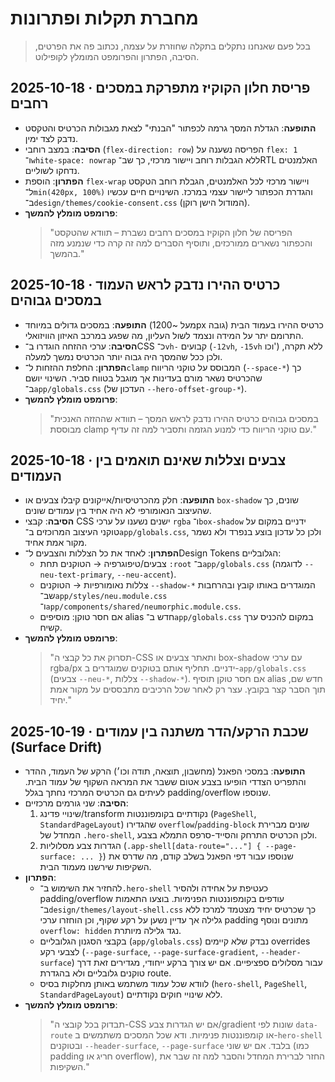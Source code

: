# מחברת תקלות ופתרונות

> בכל פעם שאנחנו נתקלים בתקלה שחוזרת על עצמה, נכתוב פה את הפרטים, הסיבה, הפתרון והפרומפט המומלץ לקופילוט.

## 2025-10-18 · פריסת חלון הקוקיז מתפרקת במסכים רחבים

- **התופעה**: הגדלת המסך גרמה לכפתור "הבנתי" לצאת מגבולות הכרטיס והטקסט נדבק לצד ימין.
- **הסיבה**: במצב רוחבי (‎`flex-direction: row`‎) הפריסה נשענה על `flex: 1` ו־`white-space: nowrap` ללא הגבלות רוחב ויישור מרכזי, כך שב־RTL האלמנטים נדחקו לשוליים.
- **הפתרון**: הוספת `flex-wrap` ויישור מרכזי לכל האלמנטים, הגבלת רוחב הטקסט ל־`min(420px, 100%)` והגדרת הכפתור ליישור עצמי במרכז. השינויים חיים עכשיו ב־`design/themes/cookie-consent.css` (המודול הישן רוקן).
- **פרומפט מומלץ להמשך**:
  > "הפריסה של חלון הקוקיז במסכים רחבים נשברת – תוודא שהטקסט והכפתור נשארים ממורכזים, ותוסיף הסברים למה זה קרה כדי שנמנע מזה בהמשך."

## 2025-10-18 · כרטיס ההירו נדבק לראש העמוד במסכים גבוהים

- **התופעה**: במסכים גדולים במיוחד (מעל ~1200px גובה) כרטיס ההירו בעמוד הבית התרומם יתר על המידה ונצמד לשול העליון, מה שפגע במרכב האיזון הוויזואלי.
- **הסיבה**: ערכי ההזחה הוגדרו ב־CSS כ־`vh-` קבועים (`-12vh`, `-15vh` וכו') ללא תקרה, ולכן ככל שהמסך היה גבוה יותר הכרטיס נמשך למעלה.
- **הפתרון**: החלפת ההזחות ל־`clamp` המבוסס על טוקני הריווח (‎`--space-*`‎) כך שהכרטיס נשאר מורם בעדינות אך מוגבל בטווח סביר. השינוי יושם ב־`app/globals.css` (העדכון של `--hero-offset-group-*`).
- **פרומפט מומלץ להמשך**:
  > "במסכים גבוהים כרטיס ההירו נדבק לראש המסך – תוודא שההזזה האנכית מבוססת clamp עם טוקני הריווח כדי למנוע הגזמה ותסביר למה זה עדיף."

## 2025-10-18 · צבעים וצללות שאינם תואמים בין העמודים

- **התופעה**: חלק מהכרטיסיות/אייקונים קיבלו צבעים או `box-shadow` שונים, כך שהעיצוב הנאומורפי לא היה אחיד בין עמודים שונים.
- **הסיבה**: קבצי CSS ישנים נשענו על ערכי `rgba` ו־`box-shadow` ידניים במקום על טוקני העיצוב המרוכזים ב־`app/globals.css`, ולכן כל עדכון בוצע בנפרד ולא נשמר מקור אמת אחיד.
- **הפתרון**: לאחד את כל הצללות והצבעים ל־Design Tokens הגלובליים:
  - צבעים/טיפוגרפיה → הטוקנים תחת `:root` ב־`app/globals.css` (לדוגמה `--neu-text-primary`, `--neu-accent`).
  - צללות נאומורפיות → הטוקנים `--shadow-*` המוגדרים באותו קובץ ובהרחבות שב־`app/styles/neu.module.css` ו־`app/components/shared/neumorphic.module.css`.
  - אם חסר טוקן: מוסיפים alias חדש ב־`app/globals.css` במקום להכניס ערך קשיח.
- **פרומפט מומלץ להמשך**:
  > "תסרוק את כל קבצי ה-CSS ותאתר צבעים או box-shadow עם ערכי rgba/px ידניים. תחליף אותם בטוקנים שמוגדרים ב-`app/globals.css` (צבעים `--neu-*`, צללות `--shadow-*`). אם חסר טוקן תוסיף alias חדש שם, תוך הסבר קצר בקובץ. עצר רק לאחר שכל הרכיבים מתבססים על מקור אמת יחיד."

## 2025-10-19 · שכבת הרקע/הדר משתנה בין עמודים (Surface Drift)

- **התופעה**: במסכי הפאנל (מחשבון, תוצאה, תודה וכו׳) הרקע של העמוד, ההדר והתפריט הצדדי הופיעו בצבע אטום ששבר את המראה השקוף של עמוד הבית. לעיתים גם הכרטיס המרכזי נחתך בגלל padding/overflow שנוספו.
- **הסיבה**: שני גורמים מרכזיים:
  1. שינויי פדינג/transform נקודתיים בקומפוננטות (`PageShell`, `StandardPageLayout`) שהגדירו `overflow`/`padding-block` שונים מברירת המחדל של `.hero-shell`, ולכן הכרטיס התרחק והסייד-סרפס התמלא בצבע.
  2. הגדרות צבע מסלוליות (`.app-shell[data-route="..."] { --page-surface: ... }`) שנוספו עבור דפי הפאנל בשלב קודם, מה שדרס את השקיפות שירשנו מעמוד הבית.
- **הפתרון**:
  - להחזיר את השימוש ב־`.hero-shell` כעטיפת על אחידה ולהסיר padding/overflow עודפים בקומפוננטות הפנימיות. בוצעו התאמות ב־`design/themes/layout-shell.css` כך שכרטיס יחיד מצטמד למרכז ללא גלילה אך עדיין נשען על רקע שקוף, וכן הוחזרו ערכי padding מתונים ונוסף `overflow: hidden` נגד גלילה מיותרת.
  - בקבצי הסגנון הגלובליים (`app/globals.css`) נבדק שלא קיימים overrides לצבעי רקע (`--page-surface`, `--page-surface-gradient`, `--header-surface`) עבור מסלולים ספציפיים. אם יש צורך ברקע ייחודי, מגדירים זאת דרך טוקנים גלובליים ולא בהגדרת route.
  - לוודא שכל עמוד משתמש באותן מחלקות בסיס (`hero-shell`, `PageShell`, `StandardPageLayout`) ללא שינויי חוקים נקודתיים.
- **פרומפט מומלץ להמשך**:
  > "תבדוק בכל קובצי ה-CSS אם יש הגדרות צבע/gradient שונות לפי `data-route` או קומפוננטות פנימיות. ודא שכל המסכים משתמשים ב-`hero-shell` ובטוקנים `--header-surface`, `--page-surface` בלבד. אם יש שוני (כמו padding חריג או overflow), החזר לברירת המחדל והסבר למה זה שבר את השקיפות."
